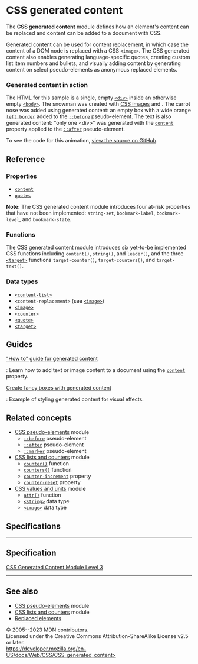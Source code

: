 CSS generated content
=====================

The **CSS generated content** module defines how an element\'s content
can be replaced and content can be added to a document with CSS.

Generated content can be used for content replacement, in which case the
content of a DOM node is replaced with a CSS `<image>`. The CSS
generated content also enables generating language-specific quotes,
creating custom list item numbers and bullets, and visually adding
content by generating content on select pseudo-elements as anonymous
replaced elements.

### Generated content in action

The HTML for this sample is a single, empty
[`<div>`](https://developer.mozilla.org/en-US/docs/Web/HTML/Element/div)
inside an otherwise empty
[`<body>`](https://developer.mozilla.org/en-US/docs/Web/HTML/Element/body).
The snowman was created with [CSS images](css_images.md) and [](css_backgrounds_and_borders.md). The carrot nose
was added using generated content: an empty box with a wide orange
[`left border`](border-left.md) added to the [`::before`](::before)
pseudo-element. The text is also generated content: \"only one \<div\>\"
was generated with the [`content`](content.md) property applied to the
[`::after`](::after) pseudo-element.

To see the code for this animation, [view the source on
GitHub](https://github.com/mdn/css-examples/blob/main/modules/generated_content.html).

Reference
---------

### Properties

- [`content`](content.md)
- [`quotes`](quotes.md)

**Note:** The CSS generated content module introduces four at-risk
properties that have not been implemented: `string-set`,
`bookmark-label`, `bookmark-level`, and `bookmark-state`.

### Functions

The CSS generated content module introduces six yet-to-be implemented
CSS functions including `content()`, `string()`, and `leader()`, and the
three [`<target>`](content.md#target) functions `target-counter()`,
`target-counters()`, and `target-text()`.

### Data types

- [`<content-list>`](content.md#content-list)
- `<content-replacement>` (see [`<image>`](_Resources/Markup%20And%20Styling/css/image.md))
- [`<image>`](_Resources/Markup%20And%20Styling/css/image.md)
- [`<counter>`](content.md#counter)
- [`<quote>`](content.md#quote)
- [`<target>`](content.md#target)

Guides
------

[\"How to\" guide for generated content](https://developer.mozilla.org/en-US/docs/Learn/CSS/Howto/Generated_content)

:   Learn how to add text or image content to a document using the
    [`content`](content.md) property.

[Create fancy boxes with generated content](https://developer.mozilla.org/en-US/docs/Learn/CSS/Howto/Create_fancy_boxes)

:   Example of styling generated content for visual effects.

Related concepts
----------------

- [CSS pseudo-elements](css_pseudo-elements.md) module
  - [`::before`](::before) pseudo-element
  - [`::after`](::after) pseudo-element
  - [`::marker`](::marker) pseudo-element
- [CSS lists and counters](css_lists.md) module
  - [`counter()`](counter.md) function
  - [`counters()`](counters.md) function
  - [`counter-increment`](counter-increment.md) property
  - [`counter-reset`](counter-reset.md) property
- [CSS values and units](css_values_and_units.md) module
  - [`attr()`](attr.md) function
  - [`<string>`](string.md) data type
  - [`<image>`](_Resources/Markup%20And%20Styling/css/image.md) data type

Specifications
--------------

  -----------------------------------------------------------------------

Specification
  -----------------------------------------------------------------------

  [CSS Generated Content Module Level 3\
  ](https://drafts.csswg.org/css-content/)

  -----------------------------------------------------------------------

See also
--------

- [CSS pseudo-elements](css_pseudo-elements.md) module
- [CSS lists and counters](css_lists.md) module
- [Replaced elements](replaced_element.md)

© 2005--2023 MDN contributors.\
Licensed under the Creative Commons Attribution-ShareAlike License v2.5
or later.\
https://developer.mozilla.org/en-US/docs/Web/CSS/CSS_generated_content>
